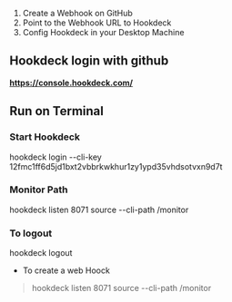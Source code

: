 
1) Create a Webhook on GitHub
2) Point to the Webhook URL to Hookdeck
3) Config Hookdeck in your Desktop Machine



## Hookdeck  login with github

**https://console.hookdeck.com/**

## Run on Terminal
### Start Hookdeck
hookdeck login --cli-key 12fmc1ff6d5jd1bxt2vbbrkwkhur1zy1ypd35vhdsotvxn9d7t

### Monitor Path
hookdeck listen 8071 source --cli-path /monitor

### To logout
hookdeck logout


* To create a web Hoock
> hookdeck listen 8071 source --cli-path /monitor
